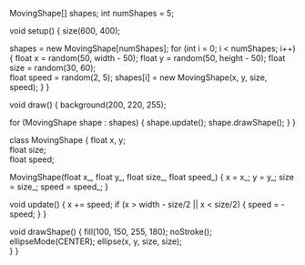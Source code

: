 MovingShape[] shapes; 
int numShapes = 5;    

void setup() {
  size(600, 400);

  shapes = new MovingShape[numShapes];
  for (int i = 0; i < numShapes; i++) {
    float x = random(50, width - 50);
    float y = random(50, height - 50);
    float size = random(30, 60);  
    float speed = random(2, 5);
    shapes[i] = new MovingShape(x, y, size, speed);
  }
}

void draw() {
  background(200, 220, 255);

 
  for (MovingShape shape : shapes) {
    shape.update();
    shape.drawShape();
  }
}

class MovingShape {
  float x, y;    
  float size;    
  float speed;   
  
  MovingShape(float x_, float y_, float size_, float speed_) {
    x = x_;
    y = y_;
    size = size_;
    speed = speed_;
  }

  void update() {
    x += speed;
    if (x > width - size/2 || x < size/2) {
      speed = -speed;
    }
  }

  void drawShape() {
    fill(100, 150, 255, 180);
    noStroke();
    ellipseMode(CENTER);
    ellipse(x, y, size, size);  
  }
}


